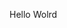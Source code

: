 Hello Wolrd
























































































































































































































































































































































































































































































































































































































































































































































































































































































































































































































































































































































































































































































































































































































































































































































































































































































































































































































































































































































































































































































































































































































































































































































































































































































































































































































































































































































































































































































































































































































































































































































































































































































































































